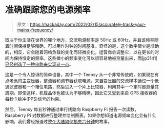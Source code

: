 # 准确跟踪您的电源频率

> 原文：<https://hackaday.com/2022/02/15/accurately-track-your-mains-frequency/>

取决于你生活在世界的哪个地方，交流电源频率是 50Hz 或 60Hz，并且该频率随着时间保持足够精确，可以用作时钟的时间基准。奇怪的是，这个数字很少是准确的，相反，它会随着网络负载的变化而轻微变化，运营商会调整它，以在更长的时间内保持恒定的频率。这些微小的频率变化可以很容易地被测量出来，而[jp3141] [已经创造了一种电路来实现这一点](https://github.com/jp3141/60Hz)。

这是一个令人惊讶的简单设备，其中一个 Teensy 从一个非常传统的，如果现在有点老派的主变压器，整流器和调节器获取电源。来自变压器的交流样本通过一个低通滤波器和一个箝位电路，然后进入一个片上比较器，利用其中一个定时器测量其周期。即使这样，机载晶体也被认为不够精确，因此它又受到来自 GPS 接收器的每秒 1 脉冲(PPS)信号的约束。

然后，Teensy 每五秒钟通过串行线路向 Raspberry Pi 报告一次读数，Raspberry Pi 对数据进行整理并绘制图表。如果你想知道电源频率变化会有什么影响，我们曾经报道过[整个大陆如何损失六分钟](https://hackaday.com/2018/03/09/europe-loses-six-minutes-due-to-sagging-frequency-and-international-politics/)的故事。